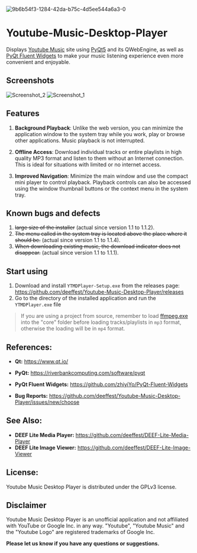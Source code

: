 ![9b6b54f3-1284-42da-b75c-4d5ee544a6a3-0](https://github.com/deeffest/Youtube-Music-Desktop-Player/assets/117280555/7ab71884-0aed-4032-86ea-a9f85a979395)
# Youtube-Music-Desktop-Player
Displays [Youtube Music](https://music.youtube.com) site using [PyQt5](https://www.riverbankcomputing.com/software/pyqt/intro) and its QWebEngine, as well as [PyQt Fluent Widgets](https://github.com/zhiyiYo/PyQt-Fluent-Widgets) to make your music listening experience even more convenient and enjoyable.

## Screenshots
![Screenshot_2](https://github.com/deeffest/Youtube-Music-Desktop-Player/assets/117280555/ee91c055-65a8-40c1-83e3-dbd3741c53b1)
![Screenshot_1](https://github.com/deeffest/Youtube-Music-Desktop-Player/assets/117280555/2b77376b-2dc4-4d1b-9483-8b0efe34c80c)

## Features
1. **Background Playback**:
Unlike the web version, you can minimize the application window to the system tray while you work, play or browse other applications. Music playback is not interrupted.

2. **Offline Access**:
Download individual tracks or entire playlists in high quality MP3 format and listen to them without an Internet connection. This is ideal for situations with limited or no internet access.

2. **Improved Navigation**:
Minimize the main window and use the compact mini player to control playback. Playback controls can also be accessed using the window thumbnail buttons or the context menu in the system tray.

## Known bugs and defects
1. ~~large size of the installer~~ (actual since version 1.1 to 1.1.2).
2. ~~The menu called in the system tray is located above the place where it should be.~~ (actual since version 1.1 to 1.1.4).
3. ~~When downloading existing music, the download indicator does not disappear.~~ (actual since version 1.1 to 1.1.1).

## Start using
1. Download and install `YTMDPlayer-Setup.exe` from the releases page: https://github.com/deeffest/Youtube-Music-Desktop-Player/releases
2. Go to the directory of the installed application and run the `YTMDPlayer.exe` file

> If you are using a project from source, remember to load [ffmpeg.exe](https://github.com/deeffest/Youtube-Music-Desktop-Player/releases/download/1.0/ffmpeg.exe) into the "core" folder before loading tracks/playlists in `mp3` format, otherwise the loading will be in `mp4` format.

## References:
- **Qt:** https://www.qt.io/

- **PyQt:** https://riverbankcomputing.com/software/pyqt
 
- **PyQt Fluent Widgets:** https://github.com/zhiyiYo/PyQt-Fluent-Widgets

- **Bug Reports:** https://github.com/deeffest/Youtube-Music-Desktop-Player/issues/new/choose

## See Also:
- **DEEF Lite Media Player:** https://github.com/deeffest/DEEF-Lite-Media-Player
- **DEEF Lite Image Viewer:** https://github.com/deeffest/DEEF-Lite-Image-Viewer

## License:
Youtube Music Desktop Player is distributed under the GPLv3 license.

## Disclaimer
Youtube Music Desktop Player is an unofficial application and not affiliated with YouTube or Google Inc. in any way. "Youtube", "Youtube Music" and the "Youtube Logo" are registered trademarks of Google Inc.

**Please let us know if you have any questions or suggestions.**
